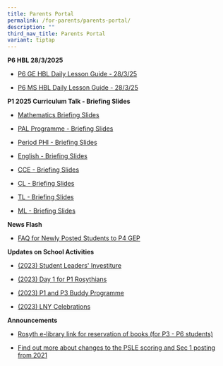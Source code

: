 ```yaml
---
title: Parents Portal
permalink: /for-parents/parents-portal/
description: ""
third_nav_title: Parents Portal
variant: tiptap
---
```

<p><strong>P6 HBL 28/3/2025</strong>
</p>
<ul data-tight="true" class="tight">
<li>
<p><a href="/files/2025 P6 HBL 28 Mar 2025/28_Mar_P6_GE_Daily_Lesson_Guide.pdf" rel="noopener nofollow" target="_blank">P6 GE HBL Daily Lesson Guide - 28/3/25</a>
</p>
</li>
<li>
<p><a href="/files/2025 P6 HBL 28 Mar 2025/28_Mar_P6_MS_Daily_Lesson_Guide.pdf" rel="noopener nofollow" target="_blank">P6 MS HBL Daily Lesson Guide - 28/3/25</a>
</p>
</li>
</ul>
<p></p>
<p><strong>P1 2025 Curriculum Talk - Briefing Slides</strong>
</p>
<ul data-tight="true" class="tight">
<li>
<p><a href="/files/2025 P1/P1_Mathematics_Sharing_slides__Jan_2025.pdf" rel="noopener nofollow" target="_blank">Mathematics Briefing Slides</a>
</p>
</li>
<li>
<p><a href="/files/2025 P1/PAL_Rosyth___Briefing_for_Parents_2025.pdf" rel="noopener nofollow" target="_blank">PAL Programme - Briefing Slides</a>
</p>
</li>
<li>
<p><a href="/files/2025 P1/P1_Period_PHI_Sharing_Slides_2_Jan_2025.pdf" rel="noopener nofollow" target="_blank">Period PHI - Briefing Slides</a>
</p>
</li>
<li>
<p><a href="/files/2025 P1/P1_English_Sharing_Slides_2_Jan_2025.pdf" rel="noopener nofollow" target="_blank">English - Briefing Slides</a>
</p>
</li>
<li>
<p><a href="/files/2025 P1/P1_CCE_Comm_Package_for_Parents_2_Jan_2025.pdf" rel="noopener nofollow" target="_blank">CCE - Briefing Slides</a>
</p>
</li>
<li>
<p><a href="/files/2025 P1/P1_CL_Sharing_Slides_2_Jan_2025.pdf" rel="noopener nofollow" target="_blank">CL - Briefing Slides</a>
</p>
</li>
<li>
<p><a href="/files/2025 P1/P1_TL_Sharing_Slides_2_Jan_2025.pdf" rel="noopener nofollow" target="_blank">TL - Briefing Slides</a>
</p>
</li>
<li>
<p><a href="/files/2025 P1/P1_ML_Sharing_Slides_2_Jan_2025.pdf" rel="noopener nofollow" target="_blank">ML - Briefing Slides</a>
</p>
<p></p>
</li>
</ul>
<p><strong>News Flash</strong>
</p>
<ul data-tight="true" class="tight">
<li>
<p><a href="/files/PostingFlowchart_FAQ_(for_parents)%20(1).pdf" rel="noopener noreferrer nofollow" target="_blank">FAQ for Newly Posted Students to P4 GEP</a>
</p>
</li>
</ul>
<p></p>
<p><strong>Updates on School Activities</strong>
</p>
<ul data-tight="true" class="tight">
<li>
<p><a href="/files/investiture.pdf" rel="noopener noreferrer nofollow" target="_blank">(2023) Student Leaders' Investiture</a>
</p>
</li>
<li>
<p><a href="/files/Day1P1.pdf" rel="noopener noreferrer nofollow" target="_blank">(2023) Day 1 for P1 Rosythians</a>
</p>
</li>
<li>
<p><a href="/files/P1P3Buddy.pdf" rel="noopener noreferrer nofollow" target="_blank">(2023) P1 and P3 Buddy Programme</a>
</p>
</li>
<li>
<p><a href="/files/LNYCelebrations.pdf" rel="noopener noreferrer nofollow" target="_blank">(2023) LNY Celebrations</a>
</p>
</li>
</ul>
<p></p>
<p><strong>Announcements</strong>
</p>
<ul data-tight="true" class="tight">
<li>
<p><a href="https://schoolibrary.moe.edu.sg/rosyth/cgi-bin/spydus.exe/MSGTRN/WPAC/HOME" rel="noopener noreferrer nofollow" target="_blank">Rosyth e-library link for reservation of books (for P3 - P6 students)</a>
</p>
</li>
<li>
<p><a href="https://www.moe.gov.sg/page%20not%20found?item=%2fmicrosites%2fpsle%2f&amp;user=extranet%5cAnonymous&amp;site=moe-website" rel="noopener noreferrer nofollow" target="_blank">Find out more about changes to the PSLE scoring and Sec 1 posting from 2021</a>
</p>
</li>
</ul>
<p></p>